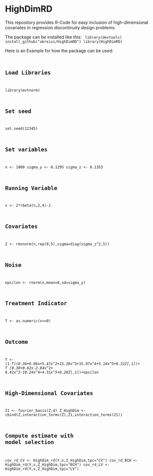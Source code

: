 # HighDimRD
This repository provides R-Code for easy inclusion of high-dimensional covariates in regression discontinuity design problems.

The package can be installed like this:
<code>
library(devtools)
install_github("akreiss/HighDimRD")
library(HighDimRD)
</code>

Here is an Example for how the package can be used:
<code>
## Load Libraries
library(mvtnorm)

## Set seed
set.seed(12345)

## Set variables
n <- 1000
sigma_y <- 0.1295
sigma_z <- 0.1353

## Running Variable
x <- 2*rbeta(n,2,4)-1

## Covariates
Z <- rmvnorm(n,rep(0,5),sigma=diag(sigma_z^2,5))

## Noise
epsilon <- rnorm(n,mean=0,sd=sigma_y)

## Treatment Indicator
T <- as.numeric(x>=0)

## Outcome
Y <- (1-T)*(0.36+0.96*x+5.47*x^2+15.28*x^3+15.87*x^4+5.14*x^5+0.22*Z[,1])+
  T *(0.38+0.62*x-2.84*x^2+ 8.42*x^3-10.24*x^4+4.31*x^5+0.28*Z[,1])+epsilon

## High-Dimensional Covariates
Z1 <- fourier_basis(Z,4)
Z_HighDim <- cbind(Z,interaction_terms(Z),Z1,interaction_terms(Z1))

## Compute estimate with model selection
cov_rd_CV  <- HighDim_rd(Y,x,Z_HighDim,tpc="CV")
cov_rd_BCH <- HighDim_rd(Y,x,Z_HighDim,tpc="BCH")
cov_rd_LV  <- HighDim_rd(Y,x,Z_HighDim,tpc="LV")
</code>